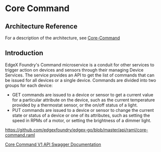 # Core Command

## Architecture Reference

For a description of the architecture, see
[Core-Command](../../microservices/core/command/Ch-Command.md)

## Introduction

EdgeX Foundry's Command microservice is a conduit for other services to
trigger action on devices and sensors through their managing Device
Services. The service provides an API to get the list of commands that
can be issued for all devices or a single device. Commands are divided
into two groups for each device:

-   GET commands are issued to a device or sensor to get a current value
    for a particular attribute on the device, such as the current
    temperature provided by a thermostat sensor, or the on/off status of
    a light.
-   PUT commands are issued to a device or sensor to change the current
    state or status of a device or one of its attributes, such as
    setting the speed in RPMs of a motor, or setting the brightness of a
    dimmer light.

<https://github.com/edgexfoundry/edgex-go/blob/master/api/raml/core-command.raml>

[Core Command V1 API Swagger Documentation](https://app.swaggerhub.com/apis-docs/EdgeXFoundry1/core-command)
<!-- [Core Command API HTML Documentation](core-command.html) -->
